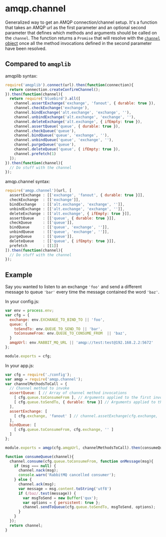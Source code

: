 # amqp.channel

Generalized way to get an AMQP connection/channel setup. It's a function that takes an AMQP url as the first parameter and an optional second parameter that defines which methods and arguments should be called on the `channel`. The function returns a `Promise` that will resolve with the [`channel` object](http://www.squaremobius.net/amqp.node/doc/channel_api.html) once all the method invocations defined in the second parameter have been resolved.

## Compared to `amqplib`

amqplib syntax:

```javascript
require('amqplib').connect(url).then(function(connection){
  return connection.createConfirmChannel();
}).then(function(channel){
  return require('bluebird').all([
    channel.assertExchange('exchange', 'fanout', { durable: true }),
    channel.checkExchange('exchange'),
    channel.bindExchange('alt.exchange', 'exchange', ''),
    channel.unbindExchange('alt.exchange', 'exchange', ''),
    channel.deleteExchange('alt.exchange', { ifEmpty: true }),
    channel.assertQueue('queue', { durable: true }),
    channel.checkQueue('queue'),
    channel.bindQueue('queue', 'exchange', ''),
    channel.unbindQueue('queue', 'exchange', ''),
    channel.purgeQueue('queue'),
    channel.deleteQueue('queue', { ifEmpty: true }),
    channel.prefetch(1)
  ]);
}).then(function(channel){
  // Do stuff with the channel
});
```

amqp.channel syntax:

```javascript
require('amqp.channel')(url, [
  assertExchange : [['exchange', 'fanout', { durable: true }]],
  checkExchange  : [['exchange']],
  bindExchange   : [['alt.exchange', 'exchange', '']],
  unbindExchange : [['alt.exchange', 'exchange', '']],
  deleteExchange : [['alt.exchange', { ifEmpty: true }]],
  assertQueue    : [['queue', { durable: true }]],
  checkQueue     : [['queue']],
  bindQueue      : [['queue', 'exchange', '']],
  unbindQueue    : [['queue', 'exchange', '']],
  purgeQueue     : [['queue']],
  deleteQueue    : [['queue', { ifEmpty: true }]],
  prefetch       : [[1]]
]).then(function(channel){
  // Do stuff with the channel
});
```

## Example

Say you wanted to listen to an exchange `'foo'` and send a different message to queue `'bar'` every time the message contained the word `'baz'`.

In your config.js:

```javascript
var env = process.env;
var cfg = {
  exchange: env.EXCHANGE_TO_BIND_TO || 'foo',
  queue: {
    toSendTo: env.QUEUE_TO_SEND_TO || 'bar',
    toConsumeFrom: env.QUEUE_TO_CONSUME_FROM  || 'baz',
  }
  amqpUrl: env.RABBIT_MQ_URL || 'amqp://test:test@192.168.2.2:5672'
};

module.exports = cfg;
```

In your app.js:

```javascript
var cfg = require('./config');
var amqp = require('amqp.channel');
var channelMethodsToCall = {
  // Channel method to invoke
  assertQueue: [ // Array of channel method invocations
    [ cfg.queue.toConsumeFrom ], // Arguments applied to the first invocation
    [ cfg.queue.toSendTo, { durable: true }] // Arguments applied to the second
  ],
  assertExchange: [
    [ cfg.exchange, 'fanout' ] // channel.assetExchange(cfg.exchange, 'fanout')
  ],
  bindQueue: [
    [ cfg.queue.toConsumeFrom, cfg.exchange, '' ]
  ]
};

module.exports = amqp(cfg.amqpUrl, channelMethodsToCall).then(consumeQueue);

function consumeQueue(channel){
  channel.consume(cfg.queue.toConsumeFrom, function onMessage(msg){
    if (msg === null) {
      channel.nack(msg);
      console.warn('RabbitMQ cancelled consumer');
    } else {
      channel.ack(msg);
      var message = msg.content.toString('utf8')
      if (/baz/.test(message)) {
        var msgToSend = new Buffer('qux');
        var options = { persistent: true };
        channel.sendToQueue(cfg.queue.toSendTo, msgToSend, options);
      }
    }
  });
  return channel;
}
```
